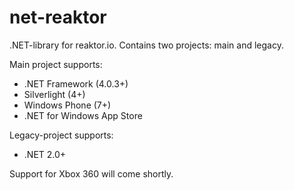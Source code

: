 net-reaktor
===========

.NET-library for reaktor.io.
Contains two projects: main and legacy.

Main project supports:
- .NET Framework (4.0.3+)
- Silverlight (4+)
- Windows Phone (7+)
- .NET for Windows App Store

Legacy-project supports:
- .NET 2.0+


Support for Xbox 360 will come shortly.
